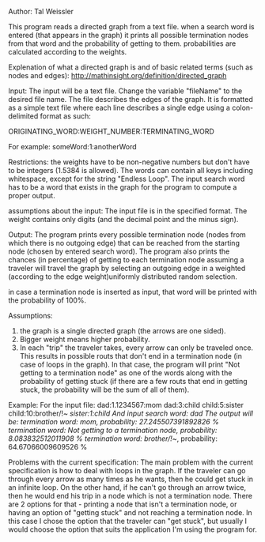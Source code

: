 Author: Tal Weissler

This program reads a directed graph from a text file. when a search word is entered (that appears in the graph) it prints all possible termination nodes from that word  and the probability of getting to them. probabilities are calculated according to the weights.

Explenation of what a directed graph is and of basic related terms (such as nodes and edges):
http://mathinsight.org/definition/directed_graph

Input:
The input will be a text file. Change the variable "fileName" to the desired file name.
The file describes the edges of the graph. It is formatted as a simple text file where each line describes a single edge using a colon-delimited format as such:

ORIGINATING_WORD:WEIGHT_NUMBER:TERMINATING_WORD

For example:       someWord:1:anotherWord

Restrictions: the weights have to be non-negative numbers but don't have to be integers (1.5384 is allowed).
The words can contain all keys including whitespace, except for the string "Endless Loop".
The input search word has to be a word that exists in the graph for the program to compute a proper output.

assumptions about the input: The input file is in the specified format. The weight contains only digits (and the decimal point and the minus sign).   

Output:
The program prints every possible termination node (nodes from which there is no outgoing edge) that can be reached from the starting node (chosen by entered search word). The program also prints the chances (in percentage) of getting to each termination node assuming a traveler will travel the graph by selecting an outgoing edge in a weighted (according to the edge weight)uniformly distributed random selection.

in case a termination node is inserted as input, that word will be printed with the probability of 100%. 


Assumptions:
1. the graph is a single directed graph (the arrows are one sided).
2. Bigger weight means higher probability.
3. In each "trip" the traveler takes, every arrow can only be traveled once. 
This results in possible routs that don't end in a termination node (in case of loops in the graph). In that case, the program will print "Not getting to a termination node" as one of the words along with the probability of getting stuck (if there are a few routs that end in getting stuck, the probability will be the sum of all of them).

Example:
For the input file:
  dad:1.1234567:mom
  dad:3:child
  child:5:sister
  child:10:brother/!*~
  sister:1:child
And input search word:
	dad
The output will be:
  termination word: mom, probability: 27.245507391892826 %
  termination word: Not getting to a termination node, probability: 8.083832512011908 %
  termination word: brother/!*~, probability: 64.67066009609526 %

Problems with the current specification:
The main problem with the current specification is how to deal with loops in the graph. If the traveler can go through every arrow as many times as he wants, then he could get stuck in an infinite loop. On the other hand, if he can't go through an arrow twice, then he would end his trip in a node which is not a termination node. There are 2 options for that - printing a node that isn't a termination node, or having an option of "getting stuck" and not reaching a termination node.
In this case I chose the option that the traveler can "get stuck", but usually I would choose the option that suits the application I'm using the program for.



